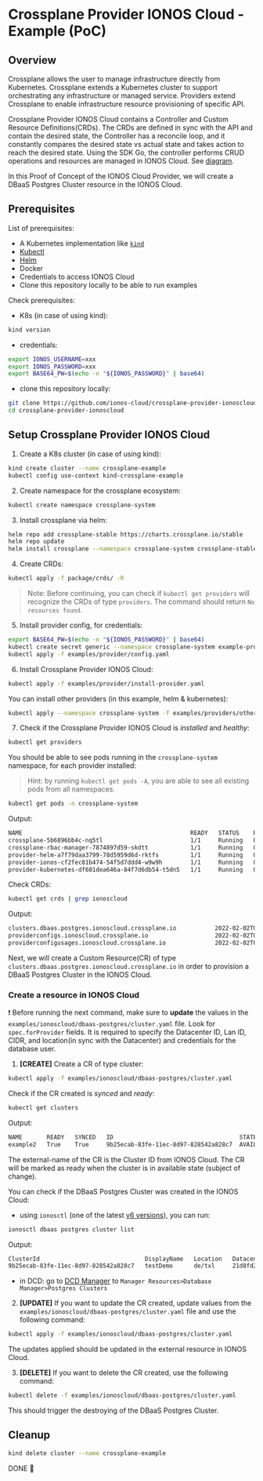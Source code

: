 # Crossplane Provider IONOS Cloud - Example (PoC)

## Overview

Crossplane allows the user to manage infrastructure directly from Kubernetes. Crossplane extends a Kubernetes cluster to support orchestrating any infrastructure or managed service.
Providers extend Crossplane to enable infrastructure resource provisioning of specific API. 

Crossplane Provider IONOS Cloud contains a Controller and Custom Resource Definitions(CRDs). The CRDs are defined in sync with the API and contain the desired state, the Controller has a reconcile loop, and it constantly compares the desired state vs actual state and takes action to reach the desired state. Using the SDK Go, the controller performs CRUD operations and resources are managed in IONOS Cloud. See [diagram](diagram.png).

In this Proof of Concept of the IONOS Cloud Provider, we will create a DBaaS Postgres Cluster resource in the IONOS Cloud.

## Prerequisites

List of prerequisites:

* A Kubernetes implementation like [`kind`](https://kind.sigs.k8s.io/)
* [Kubectl](https://kubernetes.io/docs/tasks/tools/#kubectl)
* [Helm](https://helm.sh/docs/intro/install/)
* Docker 
* Credentials to access IONOS Cloud
* Clone this repository locally to be able to run examples

Check prerequisites:

- K8s (in case of using kind):
```bash
kind version
```

- credentials:

```bash
export IONOS_USERNAME=xxx
export IONOS_PASSWORD=xxx
export BASE64_PW=$(echo -n "${IONOS_PASSWORD}" | base64)
```

- clone this repository locally:

```bash
git clone https://github.com/ionos-cloud/crossplane-provider-ionoscloud.git
cd crossplane-provider-ionoscloud
```

## Setup Crossplane Provider IONOS Cloud

1. Create a K8s cluster (in case of using kind):

```bash
kind create cluster --name crossplane-example
kubectl config use-context kind-crossplane-example
```

2. Create namespace for the crossplane ecosystem:

```bash
kubectl create namespace crossplane-system
```

3. Install crossplane via helm:

```bash
helm repo add crossplane-stable https://charts.crossplane.io/stable
helm repo update
helm install crossplane --namespace crossplane-system crossplane-stable/crossplane
```

4. Create CRDs:

```bash
kubectl apply -f package/crds/ -R
```

> Note: Before continuing, you can check if `kubectl get providers` will recognize the CRDs of type `providers`. The command should return `No resources found`.

5. Install provider config, for credentials:

```bash
export BASE64_PW=$(echo -n "${IONOS_PASSWORD}" | base64)
kubectl create secret generic --namespace crossplane-system example-provider-secret --from-literal=credentials="{\"user\":\"${IONOS_USERNAME}\",\"password\":\"${BASE64_PW}\"}"
kubectl apply -f examples/provider/config.yaml
```

6. Install Crossplane Provider IONOS Cloud:

```bash
kubectl apply -f examples/provider/install-provider.yaml
```

You can install other providers (in this example, helm & kubernetes):

```bash
kubectl apply --namespace crossplane-system -f examples/providers/other-providers.yaml
```

7. Check if the Crossplane Provider IONOS Cloud is _installed_ and _healthy_:

```bash
kubectl get providers
```

You should be able to see pods running in the `crossplane-system` namespace, for each provider installed:

> Hint: by running `kubectl get pods -A`, you are able to see all existing pods from all namespaces.

```bash
kubectl get pods -n crossplane-system 
```

Output:

```bash
NAME                                                READY   STATUS    RESTARTS   AGE
crossplane-5b6896bb4c-nq5tl                         1/1     Running   0          66m
crossplane-rbac-manager-7874897d59-skdtt            1/1     Running   0          66m
provider-helm-a7f79daa3799-78d5959d6d-rktfs         1/1     Running   0          65m
provider-ionos-cf2fec81b474-54f5d7ddd4-w9w9h        1/1     Running   0          66m
provider-kubernetes-df601dea646a-84f7d6db54-t5dn5   1/1     Running   0          65m
```

Check CRDs:

```bash
kubectl get crds | grep ionoscloud
```

Output:

```bash
clusters.dbaas.postgres.ionoscloud.crossplane.io           2022-02-02T08:01:41Z
providerconfigs.ionoscloud.crossplane.io                   2022-02-02T08:01:41Z
providerconfigusages.ionoscloud.crossplane.io              2022-02-02T08:01:41Z
```

Next, we will create a Custom Resource(CR) of type `clusters.dbaas.postgres.ionoscloud.crossplane.io` in order to provision a DBaaS Postgres Cluster in the IONOS Cloud.

### Create a resource in IONOS Cloud

❗ Before running the next command, make sure to **update** the values in the `examples/ionoscloud/dbaas-postgres/cluster.yaml` file. Look for `spec.forProvider` fields. 
It is required to specify the Datacenter ID, Lan ID, CIDR, and location(in sync with the Datacenter) and credentials for the database user.

1. **[CREATE]** Create a CR of type cluster:

```bash
kubectl apply -f examples/ionoscloud/dbaas-postgres/cluster.yaml
```

Check if the CR created is _synced_ and _ready_:

```bash
kubectl get clusters
```

Output:

```bash
NAME       READY   SYNCED   ID                                    STATE      AGE
example2   True    True     9b25ecab-83fe-11ec-8d97-828542a828c7  AVAILABLE  93m
```

The external-name of the CR is the Cluster ID from IONOS Cloud. The CR will be marked as ready when the cluster is in available state (subject of change).

You can check if the DBaaS Postgres Cluster was created in the IONOS Cloud:

- using `ionosctl` (one of the latest [v6 versions](https://github.com/ionos-cloud/ionosctl/releases/tag/v6.1.0)), you can run:

```bash
ionosctl dbaas postgres cluster list
```

Output:

```bash
ClusterId                              DisplayName   Location   DatacenterId                           LanId   Cidr               Instances   State
9b25ecab-83fe-11ec-8d97-828542a828c7   testDemo      de/txl     21d8fd28-5d62-43e9-a67b-68e52dac8885   1       192.168.1.100/24   1           AVAILABLE
```

- in DCD: go to [DCD Manager](https://dcd.ionos.com/latest/?dbaas=true) to `Manager Resources>Database Manager>Postgres Clusters`

2. **[UPDATE]** If you want to update the CR created, update values from the `examples/ionoscloud/dbaas-postgres/cluster.yaml` file and use the following command:

```bash
kubectl apply -f examples/ionoscloud/dbaas-postgres/cluster.yaml
```

The updates applied should be updated in the external resource in IONOS Cloud.

3. **[DELETE]** If you want to delete the CR created, use the following command:

```bash
kubectl delete -f examples/ionoscloud/dbaas-postgres/cluster.yaml
```

This should trigger the destroying of the DBaaS Postgres Cluster.

## Cleanup

```bash
kind delete cluster --name crossplane-example
```

DONE 🎉
